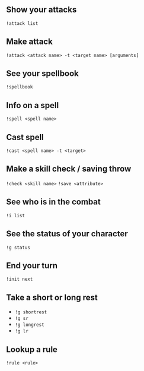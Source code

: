 ## Show your attacks
`!attack list`
## Make attack
`!attack <attack name> -t <target name> [arguments]`

## See your spellbook
`!spellbook`

## Info on a spell
`!spell <spell name>`

## Cast spell
`!cast <spell name> -t <target>`

## Make a skill check / saving throw
`!check <skill name>`
`!save <attribute>`

## See who is in the combat
`!i list`

## See the status of your character
`!g status`

## End your turn
`!init next`

## Take a short or long rest
* `!g shortrest`
* `!g sr`
* `!g longrest`
* `!g lr`

## Lookup a rule
`!rule <rule>`
